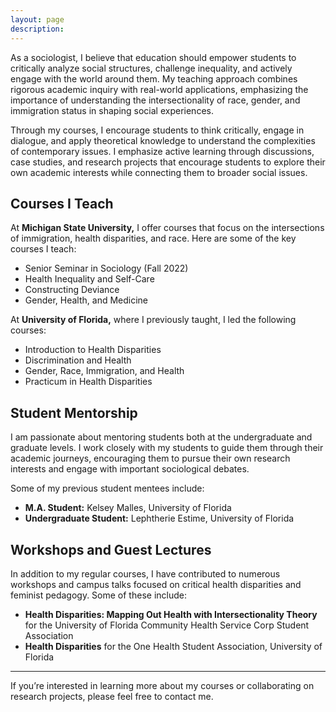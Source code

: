 ```yaml
---
layout: page
description: 
---
```



As a sociologist, I believe that education should empower students to critically analyze social structures, challenge inequality, and actively engage with the world around them. My teaching approach combines rigorous academic inquiry with real-world applications, emphasizing the importance of understanding the intersectionality of race, gender, and immigration status in shaping social experiences.

Through my courses, I encourage students to think critically, engage in dialogue, and apply theoretical knowledge to understand the complexities of contemporary issues. I emphasize active learning through discussions, case studies, and research projects that encourage students to explore their own academic interests while connecting them to broader social issues.


## Courses I Teach
At **Michigan State University,** I offer courses that focus on the intersections of immigration, health disparities, and race. Here are some of the key courses I teach:
- Senior Seminar in Sociology (Fall 2022)
- Health Inequality and Self-Care
- Constructing Deviance
- Gender, Health, and Medicine

At **University of Florida,** where I previously taught, I led the following courses:

- Introduction to Health Disparities
- Discrimination and Health
- Gender, Race, Immigration, and Health
- Practicum in Health Disparities

## Student Mentorship
I am passionate about mentoring students both at the undergraduate and graduate levels. I work closely with my students to guide them through their academic journeys, encouraging them to pursue their own research interests and engage with important sociological debates.

Some of my previous student mentees include:

- **M.A. Student:** Kelsey Malles, University of Florida
- **Undergraduate Student:** Lephtherie Estime, University of Florida

## Workshops and Guest Lectures
In addition to my regular courses, I have contributed to numerous workshops and campus talks focused on critical health disparities and feminist pedagogy. Some of these include:

- **Health Disparities: Mapping Out Health with Intersectionality Theory** for the University of Florida Community Health Service Corp Student Association
- **Health Disparities** for the One Health Student Association, University of Florida


---

If you’re interested in learning more about my courses or collaborating on research projects, please feel free to contact me.